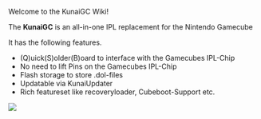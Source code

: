 Welcome to the KunaiGC Wiki!

The **KunaiGC** is an all-in-one IPL replacement for the Nintendo Gamecube

It has the following features.

- (Q)uick(S)older(B)oard to interface with the Gamecubes IPL-Chip
- No need to lift Pins on the Gamecubes IPL-Chip
- Flash storage to store .dol-files
- Updatable via KunaiUpdater
- Rich featureset like recoveryloader, Cubeboot-Support etc.

![](https://github.com/KunaiGC/KunaiGC/blob/a6744ee455d6b89b1c49a5aaf6fcaeeba9615400/images/kunaigc_soldered_wo_heatsink.jpg)